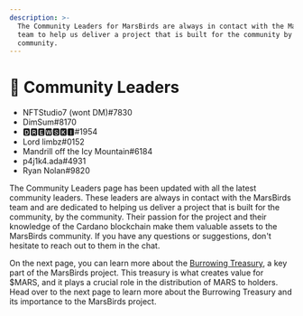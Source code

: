 ```yaml
---
description: >-
  The Community Leaders for MarsBirds are always in contact with the MarsBirds
  team to help us deliver a project that is built for the community by the
  community.
---
```


# 🏅 Community Leaders

* NFTStudio7 (wont DM)#7830
* DimSum#8170
* 🅳🆁🅴🆆🆂🅺🅸#1954
* Lord limbz#0152
* Mandrill off the Icy Mountain#6184
* p4j1k4.ada#4931
* Ryan Nolan#9820

The Community Leaders page has been updated with all the latest community leaders. These leaders are always in contact with the MarsBirds team and are dedicated to helping us deliver a project that is built for the community, by the community. Their passion for the project and their knowledge of the Cardano blockchain make them valuable assets to the MarsBirds community. If you have any questions or suggestions, don't hesitate to reach out to them in the chat.

On the next page, you can learn more about the [Burrowing Treasury](burrowing-treasury/), a key part of the MarsBirds project. This treasury is what creates value for $MARS, and it plays a crucial role in the distribution of MARS to holders. Head over to the next page to learn more about the Burrowing Treasury and its importance to the MarsBirds project.
